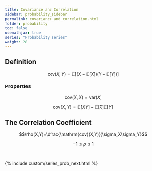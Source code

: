 ```yaml
---
title: Covariance and Correlation
sidebar: probability_sidebar
permalink: covariance_and_correlation.html
folder: probability
toc: false
usemathjax: true
series: "Probability series"
weight: 28
---
```


## Definition

$$\mathrm{cov}(X,Y)=\mathbb{E}\left[(X-\mathbb{E}[X])(Y-\mathbb{E}[Y])\right]$$

### Properties

$$\mathrm{cov}(X,X)=\mathrm{var}(X)$$

$$\mathrm{cov}(X,Y)=\mathbb{E}[XY]-\mathbb{E}[X]\mathbb{E}[Y]$$

## The Correlation Coefficient

$$\rho(X,Y)=\dfrac{\mathrm{cov}(X,Y)}{\sigma_X\sigma_Y}$$

$$-1\leq\rho\leq 1$$


<br>

{% include custom/series_prob_next.html %}
